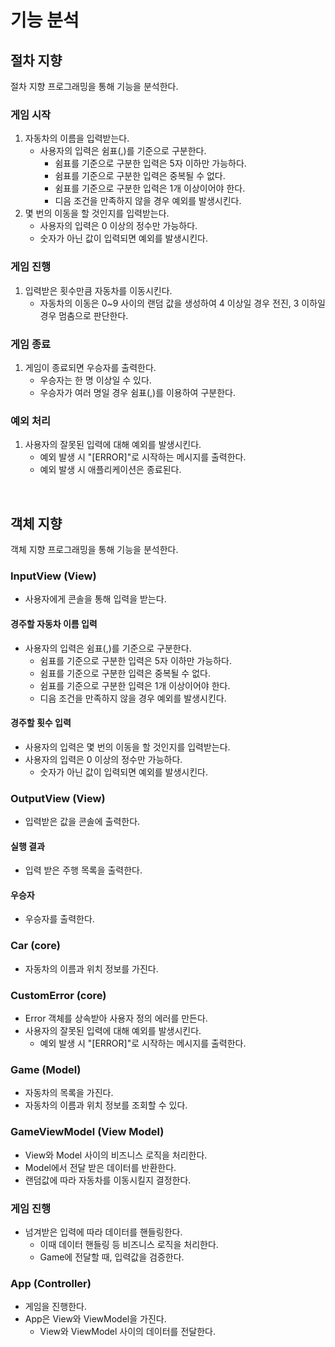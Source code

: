# 기능 분석

## 절차 지향

절차 지향 프로그래밍을 통해 기능을 분석한다.

### 게임 시작

1. 자동차의 이름을 입력받는다.
   - 사용자의 입력은 쉼표(,)를 기준으로 구분한다.
     - 쉼표를 기준으로 구분한 입력은 5자 이하만 가능하다.
     - 쉼표를 기준으로 구분한 입력은 중복될 수 없다.
     - 쉼표를 기준으로 구분한 입력은 1개 이상이어야 한다.
     - 디음 조건을 만족하지 않을 경우 예외를 발생시킨다.
2. 몇 번의 이동을 할 것인지를 입력받는다.
   - 사용자의 입력은 0 이상의 정수만 가능하다.
   - 숫자가 아닌 값이 입력되면 예외를 발생시킨다.

### 게임 진행

1. 입력받은 횟수만큼 자동차를 이동시킨다.
   - 자동차의 이동은 0~9 사이의 랜덤 값을 생성하여 4 이상일 경우 전진, 3 이하일 경우 멈춤으로 판단한다.

### 게임 종료

1. 게임이 종료되면 우승자를 출력한다.
   - 우승자는 한 명 이상일 수 있다.
   - 우승자가 여러 명일 경우 쉼표(,)를 이용하여 구분한다.

### 예외 처리

1. 사용자의 잘못된 입력에 대해 예외를 발생시킨다.
   - 예외 발생 시 "[ERROR]"로 시작하는 메시지를 출력한다.
   - 예외 발생 시 애플리케이션은 종료된다.

<br />

## 객체 지향

객체 지향 프로그래밍을 통해 기능을 분석한다.

### InputView (View)

- 사용자에게 콘솔을 통해 입력을 받는다.

#### 경주할 자동차 이름 입력

- 사용자의 입력은 쉼표(,)를 기준으로 구분한다.
  - 쉼표를 기준으로 구분한 입력은 5자 이하만 가능하다.
  - 쉼표를 기준으로 구분한 입력은 중복될 수 없다.
  - 쉼표를 기준으로 구분한 입력은 1개 이상이어야 한다.
  - 디음 조건을 만족하지 않을 경우 예외를 발생시킨다.

#### 경주할 횟수 입력

- 사용자의 입력은 몇 번의 이동을 할 것인지를 입력받는다.
- 사용자의 입력은 0 이상의 정수만 가능하다.
  - 숫자가 아닌 값이 입력되면 예외를 발생시킨다.

### OutputView (View)

- 입력받은 값을 콘솔에 출력한다.

#### 실행 결과

- 입력 받은 주행 목록을 출력한다.

#### 우승자

- 우승자를 출력한다.

### Car (core)

- 자동차의 이름과 위치 정보를 가진다.

### CustomError (core)

- Error 객체를 상속받아 사용자 정의 에러를 만든다.
- 사용자의 잘못된 입력에 대해 예외를 발생시킨다.
  - 예외 발생 시 "[ERROR]"로 시작하는 메시지를 출력한다.

### Game (Model)

- 자동차의 목록을 가진다.
- 자동차의 이름과 위치 정보를 조회할 수 있다.

### GameViewModel (View Model)

- View와 Model 사이의 비즈니스 로직을 처리한다.
- Model에서 전달 받은 데이터를 반환한다.
- 랜덤값에 따라 자동차를 이동시킬지 결정한다.

### 게임 진행

- 넘겨받은 입력에 따라 데이터를 핸들링한다.
  - 이때 데이터 핸들링 등 비즈니스 로직을 처리한다.
  - Game에 전달할 때, 입력값을 검증한다.

### App (Controller)

- 게임을 진행한다.
- App은 View와 ViewModel을 가진다.
  - View와 ViewModel 사이의 데이터를 전달한다.
